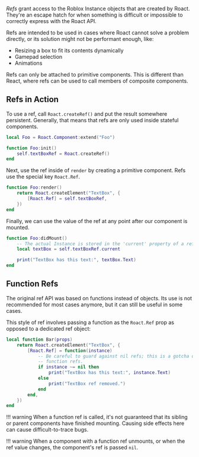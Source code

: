 *Refs* grant access to the Roblox Instance objects that are created by Roact. They're an escape hatch for when something is difficult or impossible to correctly express with the Roact API.

Refs are intended to be used in cases where Roact cannot solve a problem directly, or its solution might not be performant enough, like:

* Resizing a box to fit its contents dynamically
* Gamepad selection
* Animations

Refs can only be attached to primitive components. This is different than React, where refs can be used to call members of composite components.

## Refs in Action
To use a ref, call `Roact.createRef()` and put the result somewhere persistent. Generally, that means that refs are only used inside stateful components.

```lua
local Foo = Roact.Component:extend("Foo")

function Foo:init()
	self.textBoxRef = Roact.createRef()
end
```

Next, use the ref inside of `render` by creating a primitive component. Refs use the special key `Roact.Ref`.

```lua
function Foo:render()
	return Roact.createElement("TextBox", {
		[Roact.Ref] = self.textBoxRef,
	})
end
```

Finally, we can use the value of the ref at any point after our component is mounted.

```lua
function Foo:didMount()
	-- The actual Instance is stored in the 'current' property of a ref object.
	local textBox = self.textBoxRef.current

	print("TextBox has this text:", textBox.Text)
end
```

## Function Refs
The original ref API was based on functions instead of objects. Its use is not recommended for most cases anymore, but it can still be useful in some cases.

This style of ref involves passing a function as the `Roact.Ref` prop as opposed to a dedicated ref object:

```lua
local function Bar(props)
	return Roact.createElement("TextBox", {
		[Roact.Ref] = function(instance)
			-- Be careful to guard against nil refs; this is a gotcha of
			-- function refs.
			if instance ~= nil then
				print("TextBox has this text:", instance.Text)
			else
				print("TextBox ref removed.")
			end
		end,
	})
end
```

!!! warning
	When a function ref is called, it's not guaranteed that its sibling or parent components have finished mounting. Causing side effects here can cause difficult-to-trace bugs.

!!! warning
	When a component with a function ref unmounts, or when the ref value changes, the component's ref is passed `nil`.